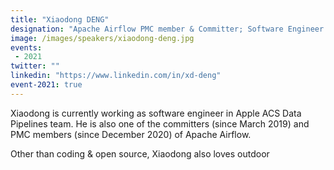 ```yaml
---
title: "Xiaodong DENG"
designation: "Apache Airflow PMC member & Committer; Software Engineer @ Apple Data Pipeline Team;"
image: /images/speakers/xiaodong-deng.jpg
events:
 - 2021
twitter: ""
linkedin: "https://www.linkedin.com/in/xd-deng"
event-2021: true
---
```


Xiaodong is currently working as software engineer in Apple ACS Data Pipelines team. He is also one of the committers (since March 2019) and PMC members (since December 2020) of Apache Airflow.

Other than coding & open source, Xiaodong also loves outdoor